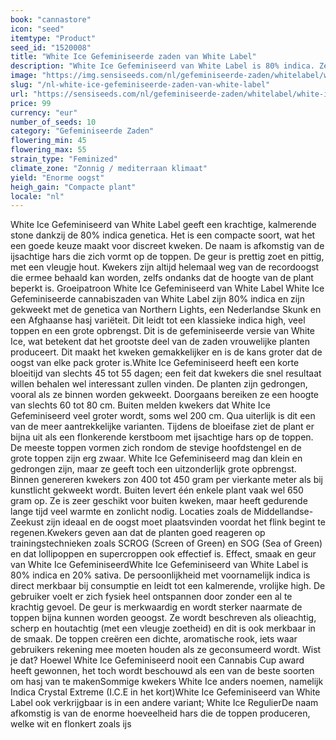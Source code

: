 ```yaml
---
book: "cannastore"
icon: "seed"
itemtype: "Product"
seed_id: "1520008"
title: "White Ice Gefeminiseerde zaden van White Label"
description: "White Ice Gefeminiseerd van White Label is 80% indica. Ze is klein (binnen 60 - 80 cm), heeft een houtachtige geur, en een krachtige, ontspannen high."
image: "https://img.sensiseeds.com/nl/gefeminiseerde-zaden/whitelabel/white-ice-gefeminiseerd-image.png"
slug: "/nl-white-ice-gefeminiseerde-zaden-van-white-label"
url: "https://sensiseeds.com/nl/gefeminiseerde-zaden/whitelabel/white-ice-gefeminiseerd?a_aid=cannastore"
price: 99
currency: "eur"
number_of_seeds: 10
category: "Gefeminiseerde Zaden"
flowering_min: 45
flowering_max: 55
strain_type: "Feminized"
climate_zone: "Zonnig / mediterraan klimaat"
yield: "Enorme oogst"
heigh_gain: "Compacte plant"
locale: "nl"
---
```

White Ice Gefeminiseerd van White Label geeft een krachtige, kalmerende stone dankzij de 80% indica genetica. Het is een compacte soort, wat het een goede keuze maakt voor discreet kweken. De naam is afkomstig van de ijsachtige hars die zich vormt op de toppen. De geur is prettig zoet en pittig, met een vleugje hout. Kwekers zijn altijd helemaal weg van de recordoogst die ermee behaald kan worden, zelfs ondanks dat de hoogte van de plant beperkt is. Groeipatroon White Ice Gefeminiseerd van White Label White Ice Gefeminiseerde cannabiszaden van White Label zijn 80% indica en zijn gekweekt met de genetica van Northern Lights, een Nederlandse Skunk en een Afghaanse hasj variëteit. Dit leidt tot een klassieke indica high, veel toppen en een grote opbrengst. Dit is de gefeminiseerde versie van White Ice, wat betekent dat het grootste deel van de zaden vrouwelijke planten produceert. Dit maakt het kweken gemakkelijker en is de kans groter dat de oogst van elke pack groter is.White Ice Gefeminiseerd heeft een korte bloeitijd van slechts 45 tot 55 dagen; een feit dat kwekers die snel resultaat willen behalen wel interessant zullen vinden. De planten zijn gedrongen, vooral als ze binnen worden gekweekt. Doorgaans bereiken ze een hoogte van slechts 60 tot 80 cm. Buiten melden kwekers dat White Ice Gefeminiseerd veel groter wordt, soms wel 200 cm. Qua uiterlijk is dit een van de meer aantrekkelijke varianten. Tijdens de bloeifase ziet de plant er bijna uit als een flonkerende kerstboom met ijsachtige hars op de toppen. De meeste toppen vormen zich rondom de stevige hoofdstengel en de grote toppen zijn erg zwaar. White Ice Gefeminiseerd mag dan klein en gedrongen zijn, maar ze geeft toch een uitzonderlijk grote opbrengst. Binnen genereren kwekers zon 400 tot 450 gram per vierkante meter als bij kunstlicht gekweekt wordt. Buiten levert één enkele plant vaak wel 650 gram op. Ze is zeer geschikt voor buiten kweken, maar heeft gedurende lange tijd veel warmte en zonlicht nodig. Locaties zoals de Middellandse-Zeekust zijn ideaal en de oogst moet plaatsvinden voordat het flink begint te regenen.Kwekers geven aan dat de planten goed reageren op trainingstechnieken zoals SCROG (Screen of Green) en SOG (Sea of Green) en dat lollipoppen en supercroppen ook effectief is. Effect, smaak en geur van White Ice GefeminiseerdWhite Ice Gefeminiseerd van White Label is 80% indica en 20% sativa. De persoonlijkheid met voornamelijk indica is direct merkbaar bij consumptie en leidt tot een kalmerende, vrolijke high. De gebruiker voelt er zich fysiek heel ontspannen door zonder een al te krachtig gevoel. De geur is merkwaardig en wordt sterker naarmate de toppen bijna kunnen worden geoogst. Ze wordt beschreven als olieachtig, scherp en houtachtig (met een vleugje zoetheid) en dit is ook merkbaar in de smaak. De toppen creëren een dichte, aromatische rook, iets waar gebruikers rekening mee moeten houden als ze geconsumeerd wordt. Wist je dat? Hoewel White Ice Gefeminiseerd nooit een Cannabis Cup award heeft gewonnen, het toch wordt beschouwd als een van de beste soorten om hasj van te makenSommige kwekers White Ice anders noemen, namelijk Indica Crystal Extreme (I.C.E in het kort)White Ice Gefeminiseerd van White Label ook verkrijgbaar is in een andere variant; White Ice RegulierDe naam afkomstig is van de enorme hoeveelheid hars die de toppen produceren, welke wit en flonkert zoals ijs
